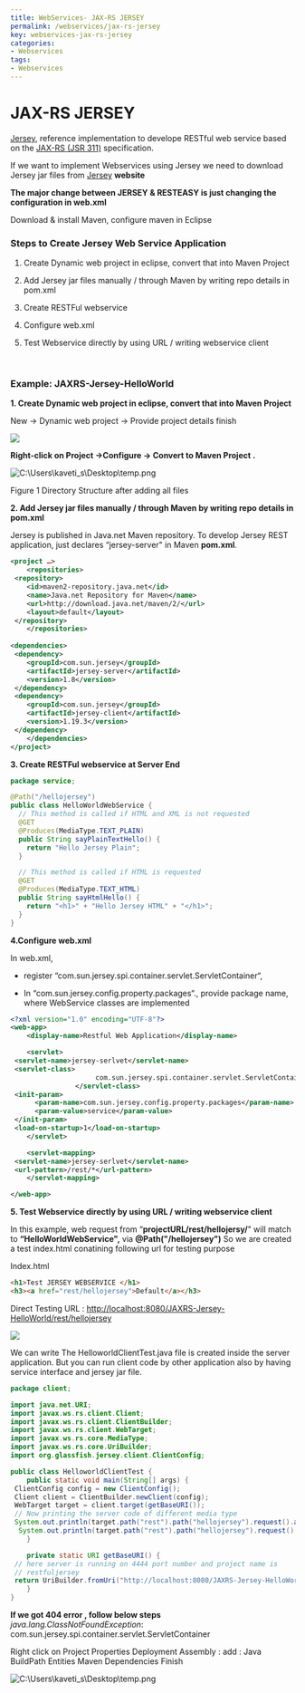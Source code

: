```yaml
---
title: WebServices- JAX-RS JERSEY
permalink: /webservices/jax-rs-jersey
key: webservices-jax-rs-jersey
categories:
- Webservices
tags:
- Webservices
---
```




JAX-RS JERSEY
================

[Jersey](http://jersey.java.net/), reference implementation to develope RESTful
web service based on the [JAX-RS (JSR
311)](http://jsr311.java.net/nonav/releases/1.1/index.html) specification.

If we want to implement Webservices using Jersey we need to download Jersey jar
files from [Jersey](http://jersey.java.net/) **website**

**The major change between JERSEY & RESTEASY is just changing the configuration
in web.xml**

Download & install Maven, configure maven in Eclipse

### Steps to Create Jersey Web Service Application

1. Create Dynamic web project in eclipse, convert that into Maven Project

2. Add Jersey jar files manually / through Maven by writing repo details in
pom.xml

3. Create RESTFul webservice

4. Configure web.xml

5. Test Webservice directly by using URL / writing webservice client

<br>

### Example: JAXRS-Jersey-HelloWorld

**1. Create Dynamic web project in eclipse, convert that into Maven Project**

New → Dynamic web project → Provide project details finish

![](media/4cdaa75e676a45e218475e26afd78381.png)

**Right-click on Project →Configure → Convert to Maven Project .**

![C:\\Users\\kaveti_s\\Desktop\\temp.png](media/36cb707f8e1f0993373075aefbabafbc.png)

Figure 1 Directory Structure after adding all files

**2. Add Jersey jar files manually / through Maven by writing repo details in
pom.xml**

Jersey is published in Java.net Maven repository. To develop Jersey REST
application, just declares “jersey-server" in Maven **pom.xml**.
```xml
<project …>
	<repositories>
 <repository>
 	<id>maven2-repository.java.net</id>
 	<name>Java.net Repository for Maven</name>
 	<url>http://download.java.net/maven/2/</url>
 	<layout>default</layout>
 </repository>
	</repositories>
	
<dependencies>
 <dependency>
 	<groupId>com.sun.jersey</groupId>
 	<artifactId>jersey-server</artifactId>
 	<version>1.8</version>
 </dependency>  
 <dependency>
 	<groupId>com.sun.jersey</groupId>
 	<artifactId>jersey-client</artifactId>
 	<version>1.19.3</version>
 </dependency>
	</dependencies>
</project>
```


**3. Create RESTFul webservice at Server End**
```java
package service;

@Path("/hellojersey")  
public class HelloWorldWebService {  
  // This method is called if HTML and XML is not requested  
  @GET  
  @Produces(MediaType.TEXT_PLAIN)  
  public String sayPlainTextHello() {  
    return "Hello Jersey Plain";  
  }  

  // This method is called if HTML is requested  
  @GET  
  @Produces(MediaType.TEXT_HTML)  
  public String sayHtmlHello() {  
    return "<h1>" + "Hello Jersey HTML" + "</h1>";  
  }  
}
```

**4.Configure web.xml**

In web.xml,

-   register “com.sun.jersey.spi.container.servlet.ServletContainer“,

-   In “com.sun.jersey.config.property.packages“., provide package name, where
    WebService classes are implemented

```xml
<?xml version="1.0" encoding="UTF-8"?>
<web-app>
	<display-name>Restful Web Application</display-name>

	<servlet>
 <servlet-name>jersey-serlvet</servlet-name>
 <servlet-class>
                     com.sun.jersey.spi.container.servlet.ServletContainer
                </servlet-class>
 <init-param>
      <param-name>com.sun.jersey.config.property.packages</param-name>
      <param-value>service</param-value>
 </init-param>
 <load-on-startup>1</load-on-startup>
	</servlet>

	<servlet-mapping>
 <servlet-name>jersey-serlvet</servlet-name>
 <url-pattern>/rest/*</url-pattern>
	</servlet-mapping>

</web-app>
```

**5. Test Webservice directly by using URL / writing webservice client**

In this example, web request from “**projectURL/rest/hellojersy/**" will match
to **“HelloWorldWebService",** via **@Path("/hellojersey")** So we are created
a test index.html conatining following url for testing purpose

Index.html
```html
<h1>Test JERSEY WEBSERVICE </h1>
<h3><a href="rest/hellojersey">Default</a></h3>
```


Direct Testing URL :
<http://localhost:8080/JAXRS-Jersey-HelloWorld/rest/hellojersey>

![](media/931366a091a10277cad7491d348f21ed.png)

We can write The HelloworldClientTest.java file is created inside the server
application. But you can run client code by other application also by having
service interface and jersey jar file.
```java
package client;

import java.net.URI;
import javax.ws.rs.client.Client;
import javax.ws.rs.client.ClientBuilder;
import javax.ws.rs.client.WebTarget;
import javax.ws.rs.core.MediaType;
import javax.ws.rs.core.UriBuilder;
import org.glassfish.jersey.client.ClientConfig;

public class HelloworldClientTest {
	public static void main(String[] args) {
 ClientConfig config = new ClientConfig();
 Client client = ClientBuilder.newClient(config);
 WebTarget target = client.target(getBaseURI());
 // Now printing the server code of different media type
 System.out.println(target.path("rest").path("hellojersey").request().accept(MediaType.TEXT_PLAIN).get(String.class));
  System.out.println(target.path("rest").path("hellojersey").request().accept(MediaType.TEXT_HTML).get(String.class));
	}

	private static URI getBaseURI() {
 // here server is running on 4444 port number and project name is
 // restfuljersey
 return UriBuilder.fromUri("http://localhost:8080/JAXRS-Jersey-HelloWorld/rest/hellojersey").build();
	}
}
```

**If we got 404 error , follow below steps** *java.lang.ClassNotFoundException*:
com.sun.jersey.spi.container.servlet.ServletContainer

Right click on Project Properties Deployment Assembly : add : Java BuildPath
Entities Maven Dependencies Finish

![C:\\Users\\kaveti_s\\Desktop\\temp.png](media/fa398c1c8b5f96640a559ee9e73980a1.png)
